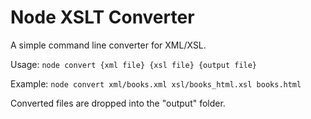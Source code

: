 # Node XSLT Converter

A simple command line converter for XML/XSL.

Usage:
`node convert {xml file} {xsl file} {output file}`

Example:
`node convert xml/books.xml xsl/books_html.xsl books.html`

Converted files are dropped into the "output" folder.   
